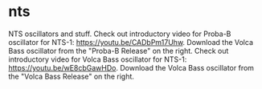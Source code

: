 # nts
NTS oscillators and stuff.
Check out introductory video for Proba-B oscillator for NTS-1: https://youtu.be/CADbPm17Uhw.
Download the Volca Bass oscillator from the "Proba-B Release" on the right.
Check out introductory video for Volca Bass oscillator for NTS-1: https://youtu.be/wE8cbGawHDo.
Download the Volca Bass oscillator from the "Volca Bass Release" on the right.

